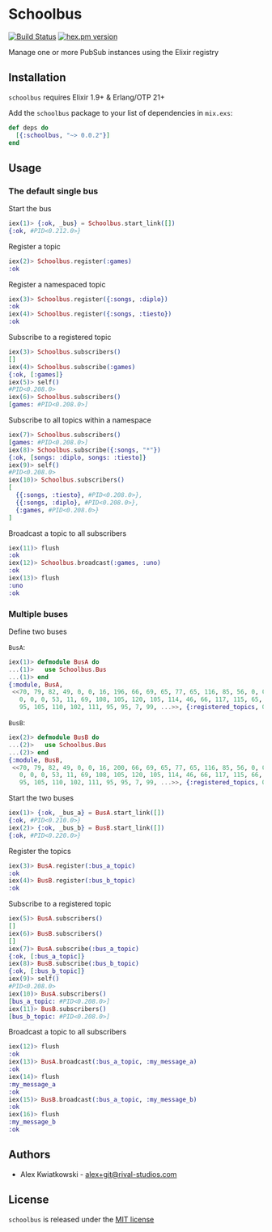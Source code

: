 # Schoolbus
[![Build Status](https://github.com/rupurt/schoolbus/workflows/Test/badge.svg?branch=master)](https://github.com/rupurt/schoolbus/actions?query=workflow%3ATest)
[![hex.pm version](https://img.shields.io/hexpm/v/schoolbus.svg?style=flat)](https://hex.pm/packages/ex_deribit)

Manage one or more PubSub instances using the Elixir registry

## Installation

`schoolbus` requires Elixir 1.9+ & Erlang/OTP 21+

Add the `schoolbus` package to your list of dependencies in `mix.exs`:

```elixir
def deps do
  [{:schoolbus, "~> 0.0.2"}]
end
```

## Usage

### The default single bus

Start the bus

```elixir
iex(1)> {:ok, _bus} = Schoolbus.start_link([])
{:ok, #PID<0.212.0>}
```

Register a topic

```elixir
iex(2)> Schoolbus.register(:games)
:ok
```

Register a namespaced topic

```elixir
iex(3)> Schoolbus.register({:songs, :diplo})
:ok
iex(4)> Schoolbus.register({:songs, :tiesto})
:ok
```

Subscribe to a registered topic

```elixir
iex(3)> Schoolbus.subscribers()
[]
iex(4)> Schoolbus.subscribe(:games)
{:ok, [:games]}
iex(5)> self()
#PID<0.208.0>
iex(6)> Schoolbus.subscribers()
[games: #PID<0.208.0>]
```

Subscribe to all topics within a namespace

```elixir
iex(7)> Schoolbus.subscribers()
[games: #PID<0.208.0>]
iex(8)> Schoolbus.subscribe({:songs, "*"})
{:ok, [songs: :diplo, songs: :tiesto]}
iex(9)> self()
#PID<0.208.0>
iex(10)> Schoolbus.subscribers()
[
  {{:songs, :tiesto}, #PID<0.208.0>},
  {{:songs, :diplo}, #PID<0.208.0>},
  {:games, #PID<0.208.0>}
]
```

Broadcast a topic to all subscribers

```elixir
iex(11)> flush
:ok
iex(12)> Schoolbus.broadcast(:games, :uno)
:ok
iex(13)> flush
:uno
:ok
```

### Multiple buses

Define two buses

`BusA`:

```elixir
iex(1)> defmodule BusA do
...(1)>   use Schoolbus.Bus
...(1)> end
{:module, BusA,
 <<70, 79, 82, 49, 0, 0, 16, 196, 66, 69, 65, 77, 65, 116, 85, 56, 0, 0, 2, 32,
   0, 0, 0, 53, 11, 69, 108, 105, 120, 105, 114, 46, 66, 117, 115, 65, 8, 95,
   95, 105, 110, 102, 111, 95, 95, 7, 99, ...>>, {:registered_topics, 0}}
```

`BusB`:

```elixir
iex(2)> defmodule BusB do
...(2)>   use Schoolbus.Bus
...(2)> end
{:module, BusB,
 <<70, 79, 82, 49, 0, 0, 16, 200, 66, 69, 65, 77, 65, 116, 85, 56, 0, 0, 2, 32,
   0, 0, 0, 53, 11, 69, 108, 105, 120, 105, 114, 46, 66, 117, 115, 66, 8, 95,
   95, 105, 110, 102, 111, 95, 95, 7, 99, ...>>, {:registered_topics, 0}}
```

Start the two buses

```elixir
iex(1)> {:ok, _bus_a} = BusA.start_link([])
{:ok, #PID<0.210.0>}
iex(2)> {:ok, _bus_b} = BusB.start_link([])
{:ok, #PID<0.220.0>}
```

Register the topics

```elixir
iex(3)> BusA.register(:bus_a_topic)
:ok
iex(4)> BusB.register(:bus_b_topic)
:ok
```

Subscribe to a registered topic

```elixir
iex(5)> BusA.subscribers()
[]
iex(6)> BusB.subscribers()
[]
iex(7)> BusA.subscribe(:bus_a_topic)
{:ok, [:bus_a_topic]}
iex(8)> BusB.subscribe(:bus_b_topic)
{:ok, [:bus_b_topic]}
iex(9)> self()
#PID<0.208.0>
iex(10)> BusA.subscribers()
[bus_a_topic: #PID<0.208.0>]
iex(11)> BusB.subscribers()
[bus_b_topic: #PID<0.208.0>]
```

Broadcast a topic to all subscribers

```elixir
iex(12)> flush
:ok
iex(13)> BusA.broadcast(:bus_a_topic, :my_message_a)
:ok
iex(14)> flush
:my_message_a
:ok
iex(15)> BusB.broadcast(:bus_a_topic, :my_message_b)
:ok
iex(16)> flush
:my_message_b
:ok
```

## Authors

* Alex Kwiatkowski - alex+git@rival-studios.com

## License

`schoolbus` is released under the [MIT license](./LICENSE.md)
